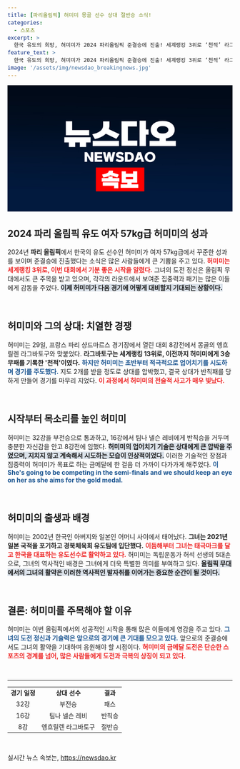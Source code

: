 ```yaml
---
title: [파리올림픽] 허미미 몽골 선수 상대 절반승 소식!
categories:
  - 스포츠
excerpt: >
  한국 유도의 희망, 허미미가 2024 파리올림픽 준결승에 진출! 세계랭킹 3위로 ‘천적’ 라그바토구를 누르며 기세를 올린 그녀의 도전이 기대됩니다.
feature_text: >
  한국 유도의 희망, 허미미가 2024 파리올림픽 준결승에 진출! 세계랭킹 3위로 ‘천적’ 라그바토구를 누르며 기세를 올린 그녀의 도전이 기대됩니다.
image: '/assets/img/newsdao_breakingnews.jpg'
---
```


<p><img src="/assets/img/newsdao_breakingnews.jpg" alt="pcversion 속보" /></p>

<h2 data-ke-size="size26">2024 파리 올림픽 유도 여자 57kg급 허미미의 성과</h2>

<p data-ke-size="size16">2024년 <b>파리 올림픽</b>에서 한국의 유도 선수인 허미미가 여자 57kg급에서 꾸준한 성과를 보이며 준결승에 진출했다는 소식은 많은 사람들에게 큰 기쁨을 주고 있다. <b><span style="color: #ee2323;">허미미는 세계랭킹 3위로, 이번 대회에서 기분 좋은 시작을 알렸다.</span></b> 그녀의 도전 정신은 올림픽 무대에서도 큰 주목을 받고 있으며, 각각의 라운드에서 보여준 집중력과 패기는 많은 이들에게 감동을 주었다. <b><span style="background-color: #21538527;">이제 허미미가 다음 경기에 어떻게 대비할지 기대되는 상황이다.</span></b></p>

<p data-ke-size="size16">&nbsp;</p>

<h2 data-ke-size="size26">허미미와 그의 상대: 치열한 경쟁</h2>

<p data-ke-size="size16">허미미는 29일, 프랑스 파리 샹드마르스 경기장에서 열린 대회 8강전에서 몽골의 엥흐릴렌 라그바토구와 맞붙었다. <b>라그바토구는 세계랭킹 13위로, 이전까지 허미미에게 3승 무패를 기록한 '천적'이였다.</b> <b><span style="color: #1a5490;">하지만 허미미는 초반부터 적극적으로 업어치기를 시도하며 경기를 주도했다.</span></b> 지도 2개를 받을 정도로 상대를 압박했고, 결국 상대가 반칙패를 당하게 만들어 경기를 마무리 지었다. <b><span style="color: #ee2323;">이 과정에서 허미미의 전술적 사고가 매우 빛났다.</span></b></p>

<p data-ke-size="size16">&nbsp;</p>

<h2 data-ke-size="size26">시작부터 목소리를 높인 허미미</h2>

<p data-ke-size="size16">허미미는 32강을 부전승으로 통과하고, 16강에서 팀나 넬슨 레비에게 반칙승을 거두며 충분한 자신감을 안고 8강전에 임했다. <b><span style="background-color: #21538527;">허미미의 업어치기 기술은 상대에게 큰 압박을 주었으며, 지치지 않고 계속해서 시도하는 모습이 인상적이었다.</span></b> 이러한 기술적인 장점과 집중력이 허미미가 목표로 하는 금메달에 한 걸음 더 가까이 다가가게 해주었다. <b><span style="color: #1a5490;">이She's going to be competing in the semi-finals and we should keep an eye on her as she aims for the gold medal.</span></b></p>

<p data-ke-size="size16">&nbsp;</p>

<h2 data-ke-size="size26">허미미의 출생과 배경</h2>

<p data-ke-size="size16">허미미는 2002년 한국인 아버지와 일본인 어머니 사이에서 태어났다. <b>그녀는 2021년 일본 국적을 포기하고 경북체육회 유도팀에 입단했다.</b> <b><span style="color: #ee2323;">이듬해부터 그녀는 태극마크를 달고 한국을 대표하는 유도선수로 활약하고 있다.</span></b> 허미미는 독립운동가 허석 선생의 5대손으로, 그녀의 역사적인 배경은 그녀에게 더욱 특별한 의미를 부여하고 있다. <b><span style="background-color: #21538527;">올림픽 무대에서의 그녀의 활약은 이러한 역사적인 발자취를 이어가는 중요한 순간이 될 것이다.</span></b></p>

<p data-ke-size="size16">&nbsp;</p>

<h2 data-ke-size="size26">결론: 허미미를 주목해야 할 이유</h2>

<p data-ke-size="size16">허미미는 이번 올림픽에서의 성공적인 시작을 통해 많은 이들에게 영감을 주고 있다. <b><span style="color: #1a5490;">그녀의 도전 정신과 기술력은 앞으로의 경기에 큰 기대를 모으고 있다.</span></b> 앞으로의 준결승에서도 그녀의 활약을 기대하며 응원해야 할 시점이다. <b><span style="color: #ee2323;">허미미의 금메달 도전은 단순한 스포츠의 경계를 넘어, 많은 사람들에게 도전과 극복의 상징이 되고 있다.</span></b></p>

<p data-ke-size="size16">&nbsp;</p>

<hr>

<table style="width: 100%;">
<tr>
<td style="text-align: center; height: 17px;"><b>경기 일정</b></td>
<td style="text-align: center; height: 17px;"><b>상대 선수</b></td>
<td style="text-align: center; height: 17px;"><b>결과</b></td>
</tr>
<tr>
<td style="text-align: center; height: 17px;">32강</td>
<td style="text-align: center; height: 17px;">부전승</td>
<td style="text-align: center; height: 17px;">패스</td>
</tr>
<tr>
<td style="text-align: center; height: 17px;">16강</td>
<td style="text-align: center; height: 17px;">팀나 넬슨 레비</td>
<td style="text-align: center; height: 17px;">반칙승</td>
</tr>
<tr>
<td style="text-align: center; height: 17px;">8강</td>
<td style="text-align: center; height: 17px;">엥흐릴렌 라그바토구</td>
<td style="text-align: center; height: 17px;">절반승</td>
</tr>
</table> 

<p data-ke-size="size16">&nbsp;</p>
실시간 뉴스 속보는, <a href="https://newsdao.kr" rel="dofollow">https://newsdao.kr</a>


